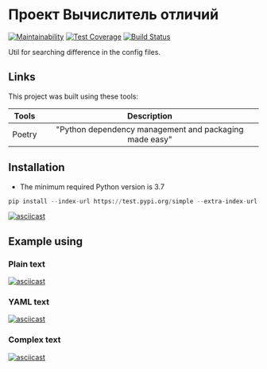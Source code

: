 # Проект Вычислитель отличий

[![Maintainability](https://api.codeclimate.com/v1/badges/592862d60aa1be300158/maintainability)](https://codeclimate.com/github/TimBerk/python-project-lvl2/maintainability) [![Test Coverage](https://api.codeclimate.com/v1/badges/592862d60aa1be300158/test_coverage)](https://codeclimate.com/github/TimBerk/python-project-lvl2/test_coverage) [![Build Status](https://travis-ci.org/TimBerk/python-project-lvl2.svg?branch=master)](https://travis-ci.org/TimBerk/python-project-lvl2)

Util for searching difference in the config files.

## Links

This project was built using these tools:

| Tools   |  Description  |
|---------|:-------------:|
| Poetry  | "Python dependency management and packaging made easy" |

## Installation

* The minimum required Python version is 3.7

```python
pip install --index-url https://test.pypi.org/simple --extra-index-url https://pypi.org/simple timberk-gendiff
```

[![asciicast](https://asciinema.org/a/iVjUBPBcaRCeTAzv3Mb0dQJwv.svg)](https://asciinema.org/a/iVjUBPBcaRCeTAzv3Mb0dQJwv)

## Example using

### Plain text

[![asciicast](https://asciinema.org/a/1ugN2LV6klz6WwBGNdyH7pPfc.svg)](https://asciinema.org/a/1ugN2LV6klz6WwBGNdyH7pPfc)

### YAML text

[![asciicast](https://asciinema.org/a/HBfBlSIOM2stue8xa6yRZlCrv.svg)](https://asciinema.org/a/HBfBlSIOM2stue8xa6yRZlCrv)

### Complex text

[![asciicast](https://asciinema.org/a/1yPYGrjb5tHLzJi16EQbvOnsr.svg)](https://asciinema.org/a/1yPYGrjb5tHLzJi16EQbvOnsr)
